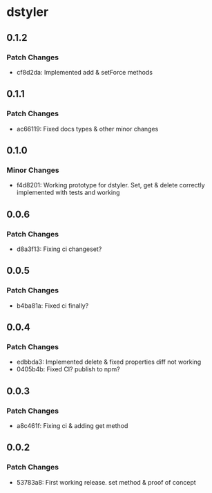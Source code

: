 # dstyler

## 0.1.2

### Patch Changes

- cf8d2da: Implemented add & setForce methods

## 0.1.1

### Patch Changes

- ac66119: Fixed docs types & other minor changes

## 0.1.0

### Minor Changes

- f4d8201: Working prototype for dstyler. Set, get & delete correctly implemented with tests and working

## 0.0.6

### Patch Changes

- d8a3f13: Fixing ci changeset?

## 0.0.5

### Patch Changes

- b4ba81a: Fixed ci finally?

## 0.0.4

### Patch Changes

- edbbda3: Implemented delete & fixed properties diff not working
- 0405b4b: Fixed CI? publish to npm?

## 0.0.3

### Patch Changes

- a8c461f: Fixing ci & adding get method

## 0.0.2

### Patch Changes

- 53783a8: First working release. set method & proof of concept
